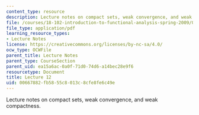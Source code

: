 ```yaml
---
content_type: resource
description: Lecture notes on compact sets, weak convergence, and weak compactness.
file: /courses/18-102-introduction-to-functional-analysis-spring-2009/00667882fb5855c8013c8cfe8fe6c49e_MIT18_102s09_lec12.pdf
file_type: application/pdf
learning_resource_types:
- Lecture Notes
license: https://creativecommons.org/licenses/by-nc-sa/4.0/
ocw_type: OCWFile
parent_title: Lecture Notes
parent_type: CourseSection
parent_uid: ea15a6ac-0a0f-71d0-74d6-a14bec28e9f6
resourcetype: Document
title: Lecture 12
uid: 00667882-fb58-55c8-013c-8cfe8fe6c49e
---
```

Lecture notes on compact sets, weak convergence, and weak compactness.